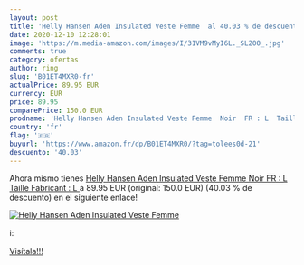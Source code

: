 ```yaml
---
layout: post
title: 'Helly Hansen Aden Insulated Veste Femme  al 40.03 % de descuento'
date: 2020-12-10 12:28:01
image: 'https://m.media-amazon.com/images/I/31VM9vMyI6L._SL200_.jpg'
comments: true
category: ofertas
author: ring
slug: 'B01ET4MXR0-fr'
actualPrice: 89.95 EUR
currency: EUR
price: 89.95
comparePrice: 150.0 EUR
prodname: 'Helly Hansen Aden Insulated Veste Femme  Noir  FR : L  Taille Fabricant : L '
country: 'fr'
flag: '🇫🇷'
buyurl: 'https://www.amazon.fr/dp/B01ET4MXR0/?tag=tolees0d-21'
descuento: '40.03'
---
```


Ahora mismo tienes [Helly Hansen Aden Insulated Veste Femme  Noir  FR : L  Taille Fabricant : L ](https://www.amazon.fr/dp/B01ET4MXR0/?tag=tolees0d-21) a 89.95 EUR (original: 150.0 EUR) (40.03 %  de descuento) en el siguiente enlace!

[![Helly Hansen Aden Insulated Veste Femme ](https://m.media-amazon.com/images/I/31VM9vMyI6L._SL200_.jpg)](https://www.amazon.fr/dp/B01ET4MXR0/?tag=tolees0d-21)

ℹ️:


[Visítala!!!](https://www.amazon.fr/dp/B01ET4MXR0/?tag=tolees0d-21)
